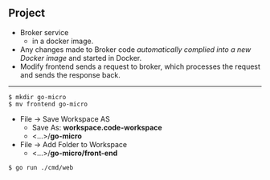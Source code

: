 ## Project

* Broker service 
  - in a docker image.
* Any changes made to Broker code *automatically complied into a new Docker image* and started in Docker.
* Modify frontend sends a request to broker, which processes the request and sends the response back.

***

```
$ mkdir go-micro
$ mv frontend go-micro
```

* File -> Save Workspace AS
  - Save As: **workspace.code-workspace**
  - <...>/**go-micro**
* File -> Add Folder to Workspace
  - <...>/**go-micro/front-end**

```
$ go run ./cmd/web
```
